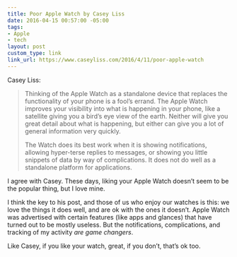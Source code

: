 ```yaml
---
title: Poor Apple Watch by Casey Liss
date: 2016-04-15 00:57:00 -05:00
tags:
- Apple
- tech
layout: post
custom_type: link
link_url: https://www.caseyliss.com/2016/4/11/poor-apple-watch
---
```


Casey Liss:

> Thinking of the Apple Watch as a standalone device that replaces the functionality of your phone is a fool’s errand. The Apple Watch improves your visibility into what is happening in your phone, like a satellite giving you a bird’s eye view of the earth. Neither will give you great detail about what is happening, but either can give you a lot of general information very quickly.
>
> The Watch does its best work when it is showing notifications, allowing hyper-terse replies to messages, or showing you little snippets of data by way of complications. It does not do well as a standalone platform for applications.

I agree with Casey. These days, liking your Apple Watch doesn’t seem to be the popular thing, but I love mine.

I think the key to his post, and those of us who enjoy our watches is this: we love the things it does well, and are ok with the ones it doesn’t. Apple Watch was advertised with certain features (like apps and glances) that have turned out to be mostly useless. But the notifications, complications, and tracking of my activity *are game changers*.

Like Casey, if you like your watch, great, if you don’t, that’s ok too.
